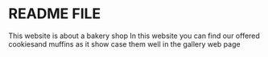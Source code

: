 # README FILE

This website is about a bakery shop 
In this website you can find our offered cookiesand muffins as it show case them well in the gallery web page




